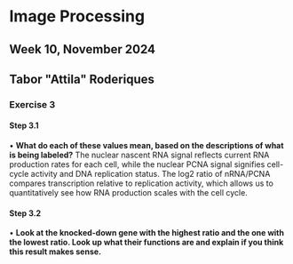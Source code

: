 # Image Processing
## Week 10, November 2024
## Tabor "Attila" Roderiques
### Exercise 3

#### Step 3.1
• **What do each of these values mean, based on the descriptions of what is being labeled?**
The nuclear nascent RNA signal reflects current RNA production rates for each cell, while the nuclear PCNA signal signifies cell-cycle activity and DNA replication status. The log2 ratio of nRNA/PCNA compares transcription relative to replication activity, which allows us to quantitatively see how RNA production scales with the cell cycle.

#### Step 3.2
• **Look at the knocked-down gene with the highest ratio and the one with the lowest ratio. Look up what their functions are and explain if you think this result makes sense.**
